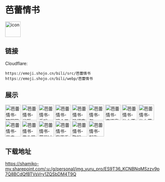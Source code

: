 # 芭蕾情书
<img src="https://emoji.shojo.cn/bili/src/芭蕾情书/icon.png" width="50" height="50" alt="icon">

## 链接
Cloudflare:
```
https://emoji.shojo.cn/bili/src/芭蕾情书
https://emoji.shojo.cn/bili/webp/芭蕾情书
```
## 展示
<img src="https://emoji.shojo.cn/bili/src/芭蕾情书/芭蕾情书-转圈圈.png" width="50" height="50" alt="芭蕾情书-转圈圈">
<img src="https://emoji.shojo.cn/bili/src/芭蕾情书/芭蕾情书-优雅.png" width="50" height="50" alt="芭蕾情书-优雅">
<img src="https://emoji.shojo.cn/bili/src/芭蕾情书/芭蕾情书-看戏.png" width="50" height="50" alt="芭蕾情书-看戏">
<img src="https://emoji.shojo.cn/bili/src/芭蕾情书/芭蕾情书-劈个叉.png" width="50" height="50" alt="芭蕾情书-劈个叉">
<img src="https://emoji.shojo.cn/bili/src/芭蕾情书/芭蕾情书-脑袋空空的.png" width="50" height="50" alt="芭蕾情书-脑袋空空的">
<img src="https://emoji.shojo.cn/bili/src/芭蕾情书/芭蕾情书-气.png" width="50" height="50" alt="芭蕾情书-气">
<img src="https://emoji.shojo.cn/bili/src/芭蕾情书/芭蕾情书-变漂亮.png" width="50" height="50" alt="芭蕾情书-变漂亮">
<img src="https://emoji.shojo.cn/bili/src/芭蕾情书/芭蕾情书-仙女不气.png" width="50" height="50" alt="芭蕾情书-仙女不气">
<img src="https://emoji.shojo.cn/bili/src/芭蕾情书/芭蕾情书-仙女落泪.png" width="50" height="50" alt="芭蕾情书-仙女落泪">
<img src="https://emoji.shojo.cn/bili/src/芭蕾情书/芭蕾情书-累瘫.png" width="50" height="50" alt="芭蕾情书-累瘫">
<img src="https://emoji.shojo.cn/bili/src/芭蕾情书/芭蕾情书-拳头嗯了.png" width="50" height="50" alt="芭蕾情书-拳头嗯了">
<img src="https://emoji.shojo.cn/bili/src/芭蕾情书/芭蕾情书-萌混过关.png" width="50" height="50" alt="芭蕾情书-萌混过关">
<img src="https://emoji.shojo.cn/bili/src/芭蕾情书/芭蕾情书-我不看.png" width="50" height="50" alt="芭蕾情书-我不看">
<img src="https://emoji.shojo.cn/bili/src/芭蕾情书/芭蕾情书-鞠躬.png" width="50" height="50" alt="芭蕾情书-鞠躬">
<img src="https://emoji.shojo.cn/bili/src/芭蕾情书/芭蕾情书-起飞.png" width="50" height="50" alt="芭蕾情书-起飞">

## 下载地址

https://shamiko-my.sharepoint.com/:u:/g/personal/img_yuru_pro/ES9T36_KCNBNqMSzzv9p7Q8BCdQfBTVsVry1ZQSbDM4T9Q